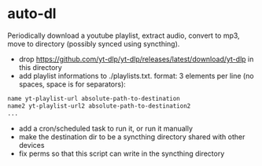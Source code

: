 # auto-dl

Periodically download a youtube playlist, extract audio, convert to mp3, move
to directory (possibly synced using syncthing).

- drop https://github.com/yt-dlp/yt-dlp/releases/latest/download/yt-dlp in this directory
- add playlist informations to ./playlists.txt. format: 3 elements per line (no
  spaces, space is for separators):

```txt
name yt-playlist-url absolute-path-to-destination
name2 yt-playlist-url2 absolute-path-to-destination2
...
```

- add a cron/scheduled task to run it, or run it manually
- make the destination dir to be a syncthing directory shared with other devices
- fix perms so that this script can write in the syncthing directory

